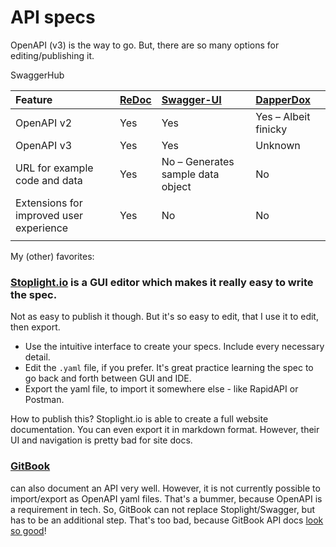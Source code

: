 # API specs

OpenAPI \(v3\) is the way to go. But, there are so many options for editing/publishing it.

SwaggerHub

| **Feature** | [**ReDoc**](https://redoc.ly/) | [**Swagger-UI**](https://swagger.io/tools/swagger-ui/) | [**DapperDox**](http://dapperdox.io/) |
| :--- | :--- | :--- | :--- |
| OpenAPI v2 | Yes | Yes | Yes – Albeit finicky |
| OpenAPI v3 | Yes | Yes | Unknown |
| URL for example code and data | Yes | No – Generates sample data object | No |
| Extensions for improved user experience | Yes | No | No |
|  |  |  |  |

My \(other\) favorites:

### [Stoplight.io](https://stoplight.io) is a GUI editor which makes it really easy to write the spec.

Not as easy to publish it though. But it's so easy to edit, that I use it to edit, then export.

* Use the intuitive interface to create your specs. Include every necessary detail.
* Edit the `.yaml` file, if you prefer. It's great practice learning the spec to go back and forth between GUI and IDE.
* Export the yaml file, to import it somewhere else - like RapidAPI or Postman.

How to publish this? Stoplight.io is able to create a full website documentation. You can even export it in markdown format. However, their UI and navigation is pretty bad for site docs.

### [GitBook](https://gitbook.com) 

can also document an API very well. However, it is not currently possible to import/export as OpenAPI yaml files. That's a bummer, because OpenAPI is a requirement in tech. So, GitBook can not replace Stoplight/Swagger, but has to be an additional step. That's too bad, because GitBook API docs [look so good](https://nlp.studio/documentation)!

